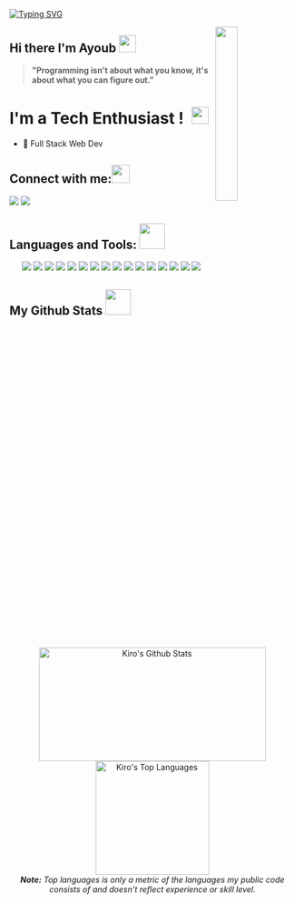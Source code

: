 
[![Typing SVG](https://readme-typing-svg.herokuapp.com?color=F0DB4F&size=29&multiline=true&width=700&lines=Welcome+To+Ayoub's+GitHub+Profile)](https://git.io/typing-svg)

<a href="#"><img width="28%" height="auto" align="right" src="https://cdn4.iconfinder.com/data/icons/male-occupation-avatar-1/64/Programmer-Coding-Avatar-Occupation-Man-512.png" /></a>
## Hi there I'm Ayoub <img src="https://github.com/TheDudeThatCode/TheDudeThatCode/blob/master/Assets/Mario_Hello_Big.gif" width="30px">
> **"Programming isn't about what you know, it's about what you can figure out.”**

# I'm a Tech Enthusiast ! </b>&nbsp;<img src="https://github.com/TheDudeThatCode/TheDudeThatCode/blob/master/Assets/Designer.gif" width="30px">

- 🌱 Full Stack Web Dev 


## Connect with me:<img src="https://github.com/TheDudeThatCode/TheDudeThatCode/blob/master/Assets/Handshake.gif" height="32px">
<a href="mailto:ayoubbenlarbi22@gmail.com" target="_blank"><img src="https://img.shields.io/badge/-Email-0D1117?style=for-the-badge&logo=gmail&logoColor=F0DB4F"></a>
<a href="https://www.instagram.com/ayoubbenlarbi/?hl=fr/" target="_blank"><img src="https://img.shields.io/badge/-Instagram-0D1117?style=for-the-badge&logo=instagram&logoColor=F0DB4F"></a> 

## Languages and Tools: <img src="https://user-images.githubusercontent.com/76244600/130684889-4425a8ef-53ba-48f3-9433-871976fba0e9.gif" width="45px">

<p align="center">
  <a href="#"><img src="https://img.shields.io/badge/-JavaScript-0D1117?logo=javascript&logoColor=F0DB4F"></a>
  <a href="#"><img src="https://img.shields.io/badge/-HTML5-0D1117?logo=html5&logoColor=F0DB4F"></a>
  <a href="#"><img src="https://img.shields.io/badge/-CSS3-0D1117?logo=css3&logoColor=F0DB4F"></a>
  <a href="#"><img src="https://img.shields.io/badge/-React-0D1117?logo=react&logoColor=F0DB4F"></a>
  <a href="#"><img src="https://img.shields.io/badge/-Nodejs-0D1117?logo=Node.js&logoColor=F0DB4F"></a>
  <a href="#"><img src="https://img.shields.io/badge/-Git-0D1117?logo=git&logoColor=F0DB4F"></a>
  <a href="#"><img src="https://img.shields.io/badge/-MongoDB-0D1117?logo=mongodb&logoColor=F0DB4F"></a>
  <a href="#"><img src="https://img.shields.io/badge/-MySQL-0D1117?logo=mysql&logoColor=F0DB4F"></a>
  <a href="#"><img src="https://img.shields.io/badge/SQL%20-%230D1117.svg?logo=amazon-dynamodb&logoColor=F0DB4F"></a>
  <a href="#"><img src="https://img.shields.io/badge/-GitHub-0D1117?logo=github&logoColor=F0DB4F"></a>
  <a href="#"><img src="https://img.shields.io/badge/Express.js-0D1117?logo=express&logoColor=F0DB4F"></a>
  <a href="#"><img src="https://img.shields.io/badge/Bootstrap-0D1117?logo=bootstrap&logoColor=F0DB4F"></a>
  <a href="#"><img src="https://img.shields.io/badge/Material--UI-0D1117?logo=materialui&logoColor=F0DB4F"></a>
  <a href="#"><img src="https://img.shields.io/badge/Redux-0D1117?logo=redux&logoColor=F0DB4F"></a>
  <a href="#"><img src="https://img.shields.io/badge/React_Router-0D1117?logo=reactrouter&logoColor=F0DB4F"></a>
  <a href="#"><img src="https://img.shields.io/badge/java-0D1117?logo=reactrouter&logoColor=F0DB4F"></a>
</p>

## My Github Stats <img src="https://user-images.githubusercontent.com/76244600/130684889-4425a8ef-53ba-48f3-9433-871976fba0e9.gif" width="45px">
  <br/>
  <div align="center">
    <a href="#"><img alt="Kiro's Github Stats" src="https://github-readme-stats.vercel.app/api?username=3ayoub007&show_icons=true&include_all_commits=true&count_private=true&theme=react&hide_border=true&bg_color=0D1117&title_color=F0DB4F&icon_color=F0DB4F" height="200" width="400"/></a>
    <a href="#"><img alt="Kiro's Top Languages" src="https://github-readme-stats.vercel.app/api/top-langs/?username=3ayoub007&langs_count=10&layout=compact&theme=react&hide_border=true&bg_color=0D1117&title_color=F0DB4F&icon_color=F0DB4F&card_width=200" height="200"/></a>
    <br/>
    <i><b>Note:</b> Top languages is only a metric of the languages my public code consists of and doesn't reflect experience or skill level.</i>
  </div>

